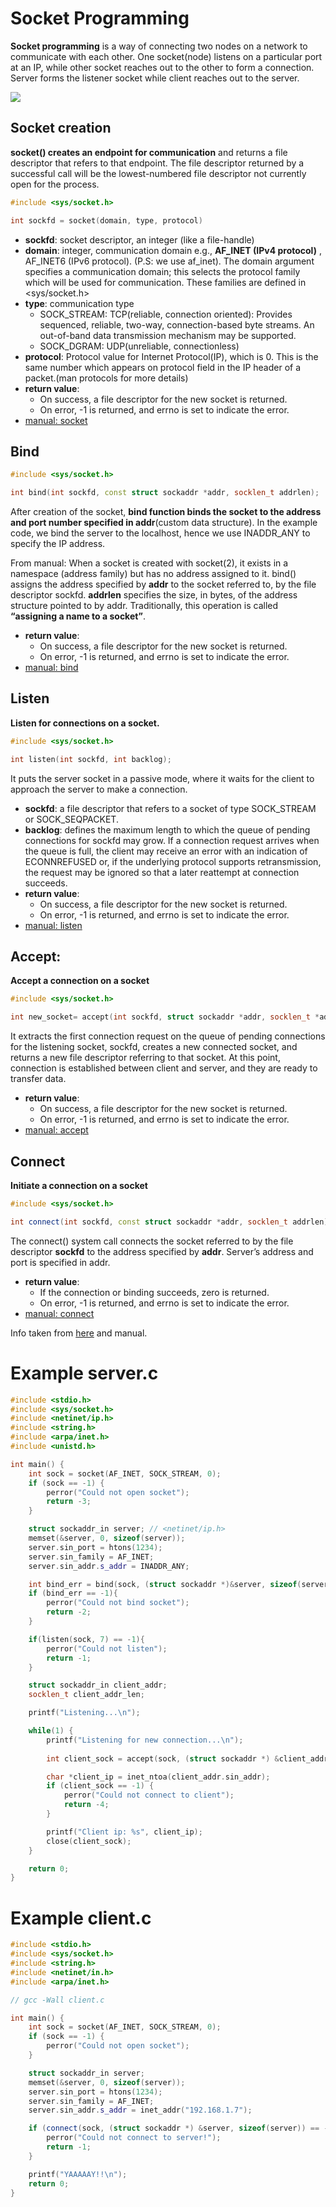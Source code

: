 # Socket Programming
**Socket programming** is a way of connecting two nodes on a network to communicate with each other. One socket(node) listens on a particular port at an IP, while other socket reaches out to the other to form a connection. Server forms the listener socket while client reaches out to the server.

![](http://media.geeksforgeeks.org/wp-content/uploads/Socket-Programming-in-C-C-.jpg)

## Socket creation
**socket() creates an endpoint for communication** and returns a file descriptor that refers to that endpoint.  The file descriptor returned by a successful call will be the lowest-numbered file descriptor not currently open for the process.
```c++
#include <sys/socket.h>

int sockfd = socket(domain, type, protocol)
```
* **sockfd**: socket descriptor, an integer (like a file-handle) 
* **domain**: integer, communication domain e.g., **AF_INET (IPv4 protocol)** , AF_INET6 (IPv6 protocol). (P.S: we use af_inet). The domain argument specifies a communication domain; this selects the protocol family which will be used for communication. These families are defined in <sys/socket.h> 
* **type**: communication type
   * SOCK_STREAM: TCP(reliable, connection oriented): Provides sequenced, reliable, two-way, connection-based byte streams.  An out-of-band data transmission mechanism may be supported.
   * SOCK_DGRAM: UDP(unreliable, connectionless) 
* **protocol**: Protocol value for Internet Protocol(IP), which is 0. This is the same number which appears on protocol field in the IP header of a packet.(man protocols for more details) 
* **return value**: 
   * On success, a file descriptor for the new socket is returned.  
   * On error, -1 is returned, and errno is set to indicate the error.
* [manual: socket](https://man7.org/linux/man-pages/man2/socket.2.html)

## Bind
```c++
#include <sys/socket.h>

int bind(int sockfd, const struct sockaddr *addr, socklen_t addrlen);
```
After creation of the socket, **bind function binds the socket to the address and port number specified in addr**(custom data structure). In the example code, we bind the server to the localhost, hence we use INADDR_ANY to specify the IP address.

From manual: When a socket is created with socket(2), it exists in a namespace (address family) but has no address assigned to it.  bind() assigns the address specified by **addr** to the socket referred to, by the file descriptor sockfd.  **addrlen** specifies the size, in bytes, of the address structure pointed to by addr. Traditionally, this operation is called **“assigning a name to a socket”**.

* **return value**: 
   * On success, a file descriptor for the new socket is returned.  
   * On error, -1 is returned, and errno is set to indicate the error.
* [manual: bind](https://man7.org/linux/man-pages/man2/bind.2.html)

## Listen
**Listen for connections on a socket.**
```c++
#include <sys/socket.h>

int listen(int sockfd, int backlog);
```

It puts the server socket in a passive mode, where it waits for the client to approach the server to make a connection. 
* **sockfd**:  a file descriptor that refers to a socket of type SOCK_STREAM or SOCK_SEQPACKET.
* **backlog**: defines the maximum length to which the queue of pending connections for sockfd may grow. If a connection request arrives when the queue is full, the client may receive an error with an indication of ECONNREFUSED or, if the underlying protocol supports retransmission, the request may be ignored so that a later reattempt at connection succeeds.
* **return value**: 
   * On success, a file descriptor for the new socket is returned.  
   * On error, -1 is returned, and errno is set to indicate the error.
* [manual: listen](https://man7.org/linux/man-pages/man2/listen.2.html)

## Accept:
**Accept a connection on a socket**
```c++
#include <sys/socket.h>

int new_socket= accept(int sockfd, struct sockaddr *addr, socklen_t *addrlen);
```

It extracts the first connection request on the queue of pending connections for the listening socket, sockfd, creates a new connected socket, and returns a new file descriptor referring to that socket. At this point, connection is established between client and server, and they are ready to transfer data.
* **return value**: 
   * On success, a file descriptor for the new socket is returned.  
   * On error, -1 is returned, and errno is set to indicate the error.
* [manual: accept](https://man7.org/linux/man-pages/man2/accept.2.html)

## Connect
**Initiate a connection on a socket**
```c++
#include <sys/socket.h>

int connect(int sockfd, const struct sockaddr *addr, socklen_t addrlen);
```
The connect() system call connects the socket referred to by the file descriptor **sockfd** to the address specified by **addr**. Server’s address and port is specified in addr.
* **return value**:
   * If the connection or binding succeeds, zero is returned.  
   * On error, -1 is returned, and errno is set to indicate the error.
* [manual: connect](https://man7.org/linux/man-pages/man2/connect.2.html)

Info taken from [here](https://www.geeksforgeeks.org/socket-programming-cc/) and manual.

# Example server.c
```c++
#include <stdio.h>
#include <sys/socket.h>
#include <netinet/ip.h>
#include <string.h>
#include <arpa/inet.h>
#include <unistd.h>

int main() {
    int sock = socket(AF_INET, SOCK_STREAM, 0);
    if (sock == -1) {
        perror("Could not open socket");
        return -3;
    }

    struct sockaddr_in server; // <netinet/ip.h>
    memset(&server, 0, sizeof(server));
    server.sin_port = htons(1234);
    server.sin_family = AF_INET;
    server.sin_addr.s_addr = INADDR_ANY;

    int bind_err = bind(sock, (struct sockaddr *)&server, sizeof(server));
    if (bind_err == -1){
        perror("Could not bind socket");
        return -2;
    }

    if(listen(sock, 7) == -1){
        perror("Could not listen");
        return -1;
    }

    struct sockaddr_in client_addr;
    socklen_t client_addr_len;

    printf("Listening...\n");

    while(1) {
        printf("Listening for new connection...\n");
        
        int client_sock = accept(sock, (struct sockaddr *) &client_addr, &client_addr_len);

        char *client_ip = inet_ntoa(client_addr.sin_addr); 
        if (client_sock == -1) {
            perror("Could not connect to client");
            return -4;
        }

        printf("Client ip: %s", client_ip);
        close(client_sock);
    }

    return 0;
}
```

# Example client.c
```c++
#include <stdio.h>
#include <sys/socket.h>
#include <string.h>
#include <netinet/in.h>
#include <arpa/inet.h>

// gcc -Wall client.c

int main() {
    int sock = socket(AF_INET, SOCK_STREAM, 0);
    if (sock == -1) {
        perror("Could not open socket");
    }

    struct sockaddr_in server;
    memset(&server, 0, sizeof(server));
    server.sin_port = htons(1234);
    server.sin_family = AF_INET;
    server.sin_addr.s_addr = inet_addr("192.168.1.7");

    if (connect(sock, (struct sockaddr *) &server, sizeof(server)) == -1){
        perror("Could not connect to server!");
        return -1;
    }

    printf("YAAAAAY!!\n");
    return 0;
}
```
